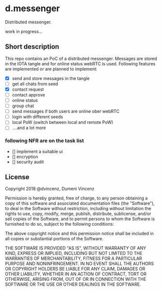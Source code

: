 # d.messenger
Distributed messenger.

work in progress...

## Short description
This repo contains an PoC of a distributed messenger. Messages are stored in the IOTA tangle and for online status webRTC is used. Following features are implemented or are planned to implement:
- [x] send and store messages in the tangle
- [ ] get all chats from seed
- [x] contact request
- [ ] contact approve
- [ ] online status
- [ ] group chat
- [ ] send messages if both users are online ober webRTC
- [ ] login with different seeds
- [ ] local PoW (switch between local and remote PoW)
- [ ] ....and a lot more

### following NFR are on the task list
- [] implement a suitable ui
- [] encryption
- [] security audit





## License
Copyright 2018 @dvincenz, Dumeni Vincenz

Permission is hereby granted, free of charge, to any person obtaining a copy of this software and associated documentation files (the "Software"), to deal in the Software without restriction, including without limitation the rights to use, copy, modify, merge, publish, distribute, sublicense, and/or sell copies of the Software, and to permit persons to whom the Software is furnished to do so, subject to the following conditions:

The above copyright notice and this permission notice shall be included in all copies or substantial portions of the Software.

THE SOFTWARE IS PROVIDED "AS IS", WITHOUT WARRANTY OF ANY KIND, EXPRESS OR IMPLIED, INCLUDING BUT NOT LIMITED TO THE WARRANTIES OF MERCHANTABILITY, FITNESS FOR A PARTICULAR PURPOSE AND NONINFRINGEMENT. IN NO EVENT SHALL THE AUTHORS OR COPYRIGHT HOLDERS BE LIABLE FOR ANY CLAIM, DAMAGES OR OTHER LIABILITY, WHETHER IN AN ACTION OF CONTRACT, TORT OR OTHERWISE, ARISING FROM, OUT OF OR IN CONNECTION WITH THE SOFTWARE OR THE USE OR OTHER DEALINGS IN THE SOFTWARE.

